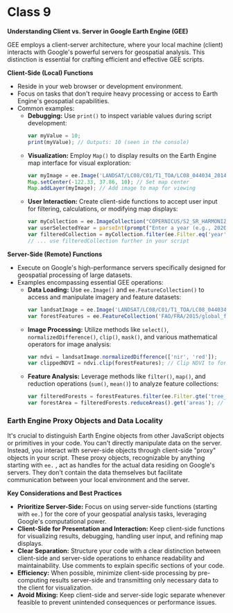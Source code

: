 # Class 9 


**Understanding Client vs. Server in Google Earth Engine (GEE)**

GEE employs a client-server architecture, where your local machine (client) interacts with Google's powerful servers for geospatial analysis. This distinction is essential for crafting efficient and effective GEE scripts.

**Client-Side (Local) Functions**

- Reside in your web browser or development environment.
- Focus on tasks that don't require heavy processing or access to Earth Engine's geospatial capabilities.
- Common examples:
    - **Debugging:** Use `print()` to inspect variable values during script development:
        ```javascript
        var myValue = 10;
        print(myValue); // Outputs: 10 (seen in the console)
        ```
    - **Visualization:** Employ `Map()` to display results on the Earth Engine map interface for visual exploration:
        ```javascript
        var myImage = ee.Image('LANDSAT/LC08/C01/T1_TOA/LC08_044034_20140408');
        Map.setCenter(-122.33, 37.86, 10); // Set map center
        Map.addLayer(myImage); // Add image to map for viewing
        ```
    - **User Interaction:** Create client-side functions to accept user input for filtering, calculations, or modifying map displays:
        ```javascript
        var myCollection = ee.ImageCollection("COPERNICUS/S2_SR_HARMONIZED");
        var userSelectedYear = parseInt(prompt("Enter a year (e.g., 2020):"));
        var filteredCollection = myCollection.filter(ee.Filter.eq('year', userSelectedYear));
        // ... use filteredCollection further in your script
        ```

**Server-Side (Remote) Functions**

- Execute on Google's high-performance servers specifically designed for geospatial processing of large datasets.
- Examples encompassing essential GEE operations:
    - **Data Loading:** Use `ee.Image()` and `ee.FeatureCollection()` to access and manipulate imagery and feature datasets:
        ```javascript
        var landsatImage = ee.Image('LANDSAT/LC08/C01/T1_TOA/LC08_044034_20140408');
        var forestFeatures = ee.FeatureCollection('FAO/FRA/2015/global_forest_extent');
        ```
    - **Image Processing:** Utilize methods like `select()`, `normalizedDifference()`, `clip()`, `mask()`, and various mathematical operators for image analysis:
        ```javascript
        var ndvi = landsatImage.normalizedDifference(['nir', 'red']);
        var clippedNDVI = ndvi.clip(forestFeatures); // Clip NDVI to forest area
        ```
    - **Feature Analysis:** Leverage methods like `filter()`, `map()`, and reduction operations (`sum()`, `mean()`) to analyze feature collections:
        ```javascript
        var filteredForests = forestFeatures.filter(ee.Filter.gte('tree_cover', 30)); // Filter for high tree cover
        var forestArea = filteredForests.reduceAreas().get('areas'); // Calculate total forest area
        ```


### **Earth Engine Proxy Objects and Data Locality**

It's crucial to distinguish Earth Engine objects from other JavaScript objects or primitives in your code. You can't directly manipulate data on the server. Instead, you interact with server-side objects through client-side "proxy" objects in your script. These proxy objects, recognizable by anything starting with ```ee.``` , act as handles for the actual data residing on Google's servers. They don't contain the data themselves but facilitate communication between your local environment and the server.

**Key Considerations and Best Practices**

- **Prioritize Server-Side:** Focus on using server-side functions (starting with `ee.`) for the core of your geospatial analysis tasks, leveraging Google's computational power.
- **Client-Side for Presentation and Interaction:** Keep client-side functions for visualizing results, debugging, handling user input, and refining map displays.
- **Clear Separation:** Structure your code with a clear distinction between client-side and server-side operations to enhance readability and maintainability. Use comments to explain specific sections of your code.
- **Efficiency:** When possible, minimize client-side processing by pre-computing results server-side and transmitting only necessary data to the client for visualization.
- **Avoid Mixing:** Keep client-side and server-side logic separate whenever feasible to prevent unintended consequences or performance issues.

